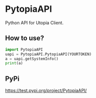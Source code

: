 # PytopiaAPI
Python API for Utopia Client.


## How to use?
```py
import PytopiaAPI
uapi = PytopiaAPI.PytopiaAPI(YOURTOKEN)
a = uapi.getSystemInfo()
print(a)
```


## PyPi
https://test.pypi.org/project/PytopiaAPI/
